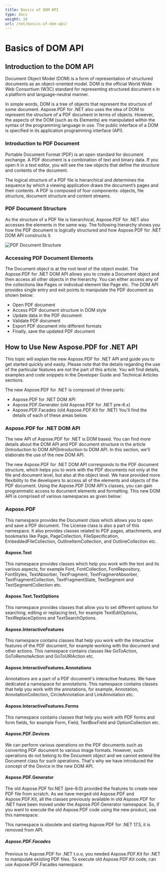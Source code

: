 ```yaml
---
title: Basics of DOM API
type: docs
weight: 10
url: /net/basics-of-dom-api/
---
```

# Basics of DOM API

## Introduction to the DOM API

Document Object Model (DOM) is a form of representation of structured documents as an object-oriented model. DOM is the official World Wide Web Consortium (W3C) standard for representing structured document s in a platform and language-neutral manner.

In simple words, DOM is a tree of objects that represent the structure of some document. Aspose.PDF for .NET also uses the idea of DOM to represent the structure of a PDF document in terms of objects. However, the aspects of the DOM (such as its Elements) are manipulated within the syntax of the programming language in use. The public interface of a DOM is specified in its application programming interface (API).

### Introduction to PDF Document

Portable Document Format (PDF) is an open standard for document exchange. A PDF document is a combination of text and binary data. If you open it in a text editor, you will see the raw objects that define the structure and contents of the document.

The logical structure of a PDF file is hierarchical and determines the sequence by which a viewing application draws the document’s pages and their contents. A PDF is composed of four components: objects, file structure, document structure and content streams.

### PDF Document Structure

As the structure of a PDF file is hierarchical, Aspose.PDF for .NET also accesses the elements in the same way. The following hierarchy shows you how the PDF document is logically structured and how Aspose.PDF for .NET DOM API constructs it.

![PDF Document Structure](../images/structure.png)

### Accessing PDF Document Elements

The Document object is at the root level of the object model. The Aspose.PDF for .NET DOM API allows you to create a Document object and then access all other objects in the hierarchy. You can either access any of the collections like Pages or individual element like Page etc. The DOM API provides single entry and exit points to manipulate the PDF document as shown below:

- Open PDF document
- Access PDF document structure in DOM style
- Update data in the PDF document
- Validate PDF document
- Export PDF document into different formats
- Finally, save the updated PDF document

## How to Use New Aspose.PDF for .NET API

This topic will explain the new Aspose.PDF for .NET API and guide you to get started quickly and easily. Please note that the details regarding the use of the particular features are not the part of this article. You will find details, examples and code snippets in the Developer Guide and Technical Articles sections.

The new Aspose.PDF for .NET is composed of three parts:

- Aspose.PDF for .NET DOM API
- Aspose.PDF.Generator (old Aspose.PDF for .NET pre-6.x)
- Aspose.PDF.Facades (old Aspose.PDF.Kit for .NET)
You'll find the details of each of these areas below.

### Aspose.PDF for .NET DOM API

The new API of Aspose.PDF for .NET is DOM based. You can find more details about the DOM API and PDF document structure in the article [Introduction to DOM API|Introduction to DOM API. In this section, we'll elaborate the use of the new DOM API.

The new Aspose.PDF for .NET DOM API corresponds to the PDF document structure, which helps you to work with the PDF documents not only at the file and document level, but also at the object level. We have provided more flexibility to the developers to access all of the elements and objects of the PDF document. Using the Aspose.PDF DOM API's classes, you can gain programmatic access to document elements and formatting. This new DOM API is comprised of various namespaces as given below:

### Aspose.PDF

This namespace provides the Document class which allows you to open and save a PDF document. The License class is also a part of this namespace. It also provides classes related to PDF pages, attachments, and bookmarks like Page, PageCollection, FileSpecification, EmbeddedFileCollection, OutlineItemCollection, and OutlineCollection etc.

#### Aspose.Text

This namespace provides classes which help you work with the text and its various aspects, for example Font, FontCollection, FontRepository, FontStyles, TextAbsorber, TextFragment, TextFragmentAbsorber, TextFragmentCollection, TextFragmentState, TextSegment and TextSegmentCollection etc.

#### Aspose.Text.TextOptions

This namespace provides classes that allow you to set different options for searching, editing or replacing text, for example TextEditOptions, TextReplaceOptions and TextSearchOptions.

#### Aspose.InteractiveFeatures

This namespace contains classes that help you work with the interactive features of the PDF document, for example working with the document and other actions. This namespace contains classes like GoToAction, GoToRemoteAction and GoToURIAction etc.

#### Aspose.InteractiveFeatures.Annotations

Annotations are a part of a PDF document's interactive features. We have dedicated a namespace for annotations. This namespace contains classes that help you work with the annotations, for example, Annotation, AnnotationCollection, CircleAnnotation and LinkAnnotation etc.

#### Aspose.InteractiveFeatures.Forms

This namespace contains classes that help you work with PDF forms and form fields, for example Form, Field, TextBoxField and OptionCollection etc.

#### Aspose.PDF.Devices

We can perform various operations on the PDF documents such as converting PDF document to various image formats. However, such operations do not belong to the Document object and we cannot extend the Document class for such operations. That's why we have introduced the concept of the Device in the new DOM API.

#### Aspose.PDF.Generator

The old Aspose.PDF for.NET (pre-6.0) provided the features to create new PDF file from scratch. As we have merged old Aspose.PDF and Aspose.PDF.Kit, all the classes previously available in old Aspose.PDF for .NET have been moved under the Aspose.PDF.Generator namespace. So, if you want to execute the old Aspose.PDF code using the new product, use this namespace.

This namespace is obsolete and starting Aspose.PDF for .NET 17.5, it is removed from API.

##### Aspose.PDF.Facades

Previous to Aspose.PDF for .NET t.o.o, you needed Aspose.PDF.Kit for .NET to manipulate existing PDF files. To execute old Aspose.PDF.Kit code, can use Aspose.PDF.Facades namespace.
